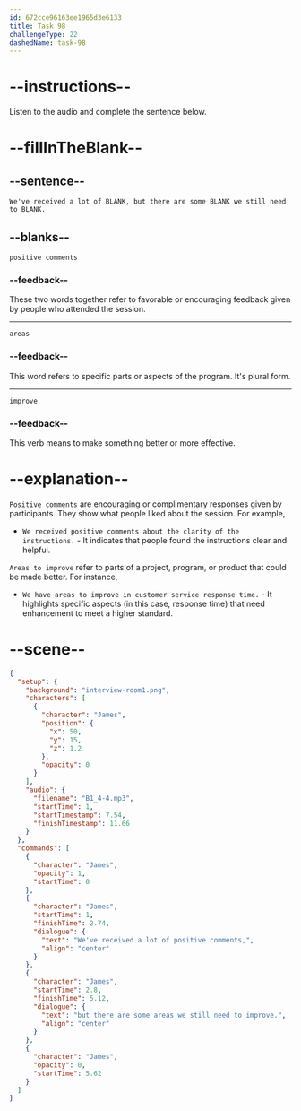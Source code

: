 ```yaml
---
id: 672cce96163ee1965d3e6133
title: Task 98
challengeType: 22
dashedName: task-98
---
```


<!-- (Audio) James: We've received a lot of positive comments, but there are some areas we still need to improve. -->

# --instructions--

Listen to the audio and complete the sentence below.

# --fillInTheBlank--

## --sentence--

`We've received a lot of BLANK, but there are some BLANK we still need to BLANK.`

## --blanks--

`positive comments`

### --feedback--

These two words together refer to favorable or encouraging feedback given by people who attended the session.

---

`areas`

### --feedback--

This word refers to specific parts or aspects of the program. It's plural form.

---

`improve`

### --feedback--

This verb means to make something better or more effective.

# --explanation--

`Positive comments` are encouraging or complimentary responses given by participants. They show what people liked about the session. For example,

- `We received positive comments about the clarity of the instructions.` - It indicates that people found the instructions clear and helpful.

`Areas to improve` refer to parts of a project, program, or product that could be made better. For instance,

- `We have areas to improve in customer service response time.` - It highlights specific aspects (in this case, response time) that need enhancement to meet a higher standard.

# --scene--

```json
{
  "setup": {
    "background": "interview-room1.png",
    "characters": [
      {
        "character": "James",
        "position": {
          "x": 50,
          "y": 15,
          "z": 1.2
        },
        "opacity": 0
      }
    ],
    "audio": {
      "filename": "B1_4-4.mp3",
      "startTime": 1,
      "startTimestamp": 7.54,
      "finishTimestamp": 11.66
    }
  },
  "commands": [
    {
      "character": "James",
      "opacity": 1,
      "startTime": 0
    },
    {
      "character": "James",
      "startTime": 1,
      "finishTime": 2.74,
      "dialogue": {
        "text": "We've received a lot of positive comments,",
        "align": "center"
      }
    },
    {
      "character": "James",
      "startTime": 2.8,
      "finishTime": 5.12,
      "dialogue": {
        "text": "but there are some areas we still need to improve.",
        "align": "center"
      }
    },
    {
      "character": "James",
      "opacity": 0,
      "startTime": 5.62
    }
  ]
}
